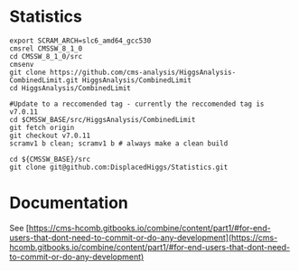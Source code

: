# Statistics
```
export SCRAM_ARCH=slc6_amd64_gcc530
cmsrel CMSSW_8_1_0
cd CMSSW_8_1_0/src 
cmsenv
git clone https://github.com/cms-analysis/HiggsAnalysis-CombinedLimit.git HiggsAnalysis/CombinedLimit
cd HiggsAnalysis/CombinedLimit

#Update to a reccomended tag - currently the reccomended tag is v7.0.11
cd $CMSSW_BASE/src/HiggsAnalysis/CombinedLimit
git fetch origin
git checkout v7.0.11
scramv1 b clean; scramv1 b # always make a clean build

cd ${CMSSW_BASE}/src
git clone git@github.com:DisplacedHiggs/Statistics.git
```

# Documentation
See [https://cms-hcomb.gitbooks.io/combine/content/part1/#for-end-users-that-dont-need-to-commit-or-do-any-development](https://cms-hcomb.gitbooks.io/combine/content/part1/#for-end-users-that-dont-need-to-commit-or-do-any-development)
